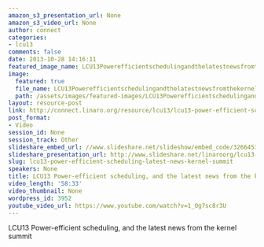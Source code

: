 ```yaml
---
amazon_s3_presentation_url: None
amazon_s3_video_url: None
author: connect
categories:
- lcu13
comments: false
date: 2013-10-28 14:16:11
featured_image_name: LCU13Powerefficientschedulingandthelatestnewsfromthekernelsummit.jpg
image:
  featured: true
  file_name: LCU13Powerefficientschedulingandthelatestnewsfromthekernelsummit.jpg
  path: /assets/images/featured-images/LCU13Powerefficientschedulingandthelatestnewsfromthekernelsummit.jpg
layout: resource-post
link: http://connect.linaro.org/resource/lcu13/lcu13-power-efficient-scheduling-latest-news-kernel-summit/
post_format:
- Video
session_id: None
session_track: Other
slideshare_embed_url: //www.slideshare.net/slideshow/embed_code/32664534
slideshare_presentation_url: http://www.slideshare.net/linaroorg/lcu13-pwr-effsched
slug: lcu13-power-efficient-scheduling-latest-news-kernel-summit
speakers: None
title: LCU13 Power-efficient scheduling, and the latest news from the kernel summit
video_length: '58:33'
video_thumbnail: None
wordpress_id: 3952
youtube_video_url: https://www.youtube.com/watch?v=1_Og7sc8r3U
---
```


LCU13 Power-efficient scheduling, and the latest news from the kernel summit
